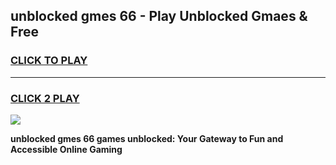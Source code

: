 
## unblocked gmes 66 - Play Unblocked Gmaes & Free
<h3>
<a href="https://news.freeplayer.one?title=unblocked_gmes_66&ref=23F">CLICK TO PLAY</a></h3>
<hr>

<h3>
<a href="https://news.freeplayer.one?title=unblocked_gmes_66&ref=23F">CLICK 2 PLAY</a>
  
</h3>

<a href="https://news.freeplayer.one?title=unblocked_gmes_66&ref=23F/"><img src="https://clearcache.store/games.png"></a>


**unblocked gmes 66 games unblocked: Your Gateway to Fun and Accessible Online Gaming**
